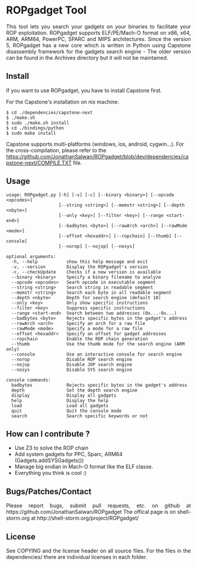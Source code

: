 ROPgadget Tool
================

<p style="text-align: justify;">This tool lets you search your gadgets on 
your binaries to facilitate your ROP exploitation. ROPgadget supports ELF/PE/Mach-O 
format on x86, x64, ARM, ARM64, PowerPC, SPARC and MIPS architectures. Since the version 5,
ROPgadget has a new core which is written in Python using Capstone disassembly framework
for the gadgets search engine - The older version can be found in the Archives directory 
but it will not be maintained.</p>

Install
-------

If you want to use ROPgadget, you have to install Capstone first. 

For the Capstone's installation on nix machine:

    $ cd ./dependencies/capstone-next
    $ ./make.sh
    $ sudo ./make.sh install
    $ cd ./bindings/python
    $ sudo make install

Capstone supports multi-platforms (windows, ios, android, cygwin...). For the cross-compilation, 
please refer to the https://github.com/JonathanSalwan/ROPgadget/blob/dev/dependencies/capstone-next/COMPILE.TXT 
file.


Usage
-----

    usage: ROPgadget.py [-h] [-v] [-c] [--binary <binary>] [--opcode <opcodes>]
                        [--string <string>] [--memstr <string>] [--depth <nbyte>]
                        [--only <key>] [--filter <key>] [--range <start-end>]
                        [--badbytes <byte>] [--rawArch <arch>] [--rawMode <mode>]
                        [--offset <hexaddr>] [--ropchain] [--thumb] [--console]
                        [--norop] [--nojop] [--nosys]

    optional arguments:
      -h, --help           show this help message and exit
      -v, --version        Display the ROPgadget's version
      -c, --checkUpdate    Checks if a new version is available
      --binary <binary>    Specify a binary filename to analyze
      --opcode <opcodes>   Searh opcode in executable segment
      --string <string>    Search string in readable segment
      --memstr <string>    Search each byte in all readable segment
      --depth <nbyte>      Depth for search engine (default 10)
      --only <key>         Only show specific instructions
      --filter <key>       Suppress specific instructions
      --range <start-end>  Search between two addresses (0x...-0x...)
      --badbytes <byte>    Rejects specific bytes in the gadget's address
      --rawArch <arch>     Specify an arch for a raw file
      --rawMode <mode>     Specify a mode for a raw file
      --offset <hexaddr>   Specify an offset for gadget addresses
      --ropchain           Enable the ROP chain generation
      --thumb              Use the thumb mode for the search engine (ARM only)
      --console            Use an interactive console for search engine
      --norop              Disable ROP search engine
      --nojop              Disable JOP search engine
      --nosys              Disable SYS search engine

    console commands:
      badbytes             Rejects specific bytes in the gadget's address
      depth                Set the depth search engine
      display              Display all gadgets
      help                 Display the help
      load                 Load all gadgets
      quit                 Quit the console mode
      search               Search specific keywords or not

How can I contribute ?
----------------------

- Use Z3 to solve the ROP chain
- Add system gadgets for PPC, Sparc, ARM64 (Gadgets.addSYSGadgets())
- Manage big endian in Mach-O format like the ELF classe.
- Everything you think is cool :)

Bugs/Patches/Contact
--------------------

<p style="text-align:justify;">Please report bugs, submit pull requests, etc. on github at https://github.com/JonathanSalwan/ROPgadget
The offical page is on shell-storm.org at http://shell-storm.org/project/ROPgadget/</p>

License
-------

<p style="text-align:justify;">See COPYING and the license header on all source files. 
For the files in the dependencies/ there are individual licenses in each folder.</p>

